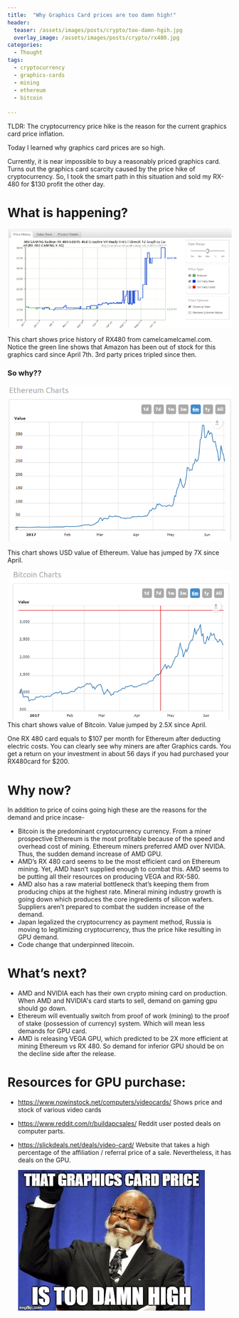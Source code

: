```yaml
---
title:  "Why Graphics Card prices are too damn high!"
header:
  teaser: /assets/images/posts/crypto/too-damn-hgih.jpg
  overlay_image: /assets/images/posts/crypto/rx480.jpg
categories: 
  - Thought 
tags:
  - cryptocurrency
  - graphics-cards
  - mining
  - ethereum
  - bitcoin
  
---
```


TLDR: The cryptocurrency price hike is the reason for the current graphics card price inflation.

Today I learned why graphics card prices are so high. 


Currently, it is near impossible to buy a reasonably priced graphics card. Turns out the graphics card scarcity caused by the price hike of cryptocurrency. So, I took the smart path in this situation and sold my RX-480 for $130 profit the other day.


# What is happening? 
   ![alt text](/assets/images/posts/crypto/amazon-rx480.png "RX480 price")

This chart shows price history of RX480 from camelcamelcamel.com. Notice the green line shows that Amazon has been out of stock for this graphics card since April 7th. 3rd party prices tripled since then.

### So why??
 
   ![alt text](/assets/images/posts/crypto/eth-price-chart.png "ETH price")

This chart shows USD value of Ethereum. Value has jumped by 7X since April.
 
   ![alt text](/assets/images/posts/crypto/bitcoin-price-chart.png "Bitcoin price")
This chart shows value of Bitcoin. Value jumped by 2.5X since April.

One RX 480 card equals to $107 per month for Ethereum after deducting electric costs. You can clearly see why miners are after Graphics cards. You get a return on your investment in about 56 days if you had purchased your RX480card for $200.  

# Why now?
In addition to price of coins going high these are the reasons for the demand and price incase- 
* Bitcoin is the predominant cryptocurrency currency. From a miner prospective Ethereum is the most profitable because of the speed and overhead cost of mining. Ethereum miners preferred AMD over NVIDA. Thus, the sudden demand increase of AMD GPU. 
* AMD’s RX 480 card seems to be the most efficient card on Ethereum mining. Yet, AMD hasn’t supplied enough to combat this. AMD seems to be putting all their resources on producing VEGA and RX-580.  
* AMD also has a raw material bottleneck that’s keeping them from producing chips at the highest rate. Mineral mining industry growth is going down which produces the core ingredients of silicon wafers. Suppliers aren’t prepared to combat the sudden increase of the demand. 
* Japan legalized the cryptocurrency as payment method, Russia is moving to legitimizing cryptocurrency, thus the price hike resulting in GPU demand.
* Code change that underpinned litecoin. 

# What’s next? 
* AMD and NVIDIA each has their own crypto mining card on production. When AMD and NVIDIA's card starts to sell, demand on gaming gpu should go down. 
* Ethereum will eventually switch from proof of work (mining) to the proof of stake (possession of currency) system. Which will mean less demands for GPU card. 
* AMD is releasing VEGA GPU, which predicted to be 2X more efficient at mining Ethereum vs RX 480. So demand for inferior GPU should be on the decline side after the release. 

# Resources for GPU purchase:
* <https://www.nowinstock.net/computers/videocards/>  Shows price and stock of various video cards
* <https://www.reddit.com/r/buildapcsales/> Reddit user posted deals on computer parts.
* <https://slickdeals.net/deals/video-card/> Website that takes a high percentage of the affiliation / referral price of a sale. Nevertheless, it has deals on the GPU. 


   ![alt text](/assets/images/posts/crypto/too-damn-hgih.jpg "Price is too damn high")